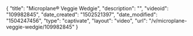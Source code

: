 {
    "title": "Microplane&reg; Veggie Wedgie",
    "description": "",
    "videoid": "109982845",
    "date_created": "1502521397",
    "date_modified": "1504247456",
    "type": "captivate",
    "layout": "video",
    "url": "\/v\/microplane-veggie-wedgie\/109982845"
}